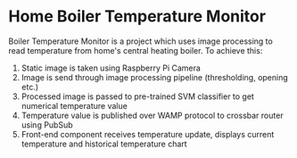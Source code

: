 # Home Boiler Temperature Monitor

Boiler Temperature Monitor is a project which uses image processing to read temperature from home's central heating boiler. To achieve this: 
1. Static image is taken using Raspberry Pi Camera
1. Image is send through image processing pipeline (thresholding, opening etc.)
1. Processed image is passed to pre-trained SVM classifier to get numerical temperature value
1. Temperature value is published over WAMP protocol to crossbar router using PubSub
1. Front-end component receives temperature update, displays current temperature and historical temperature chart
